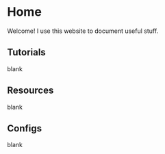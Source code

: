 # Home
Welcome! I use this website to document useful stuff.

## Tutorials
blank

## Resources
blank

## Configs
blank
